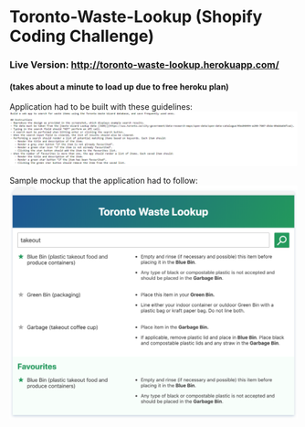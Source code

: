 # Toronto-Waste-Lookup (Shopify Coding Challenge)
### Live Version: http://toronto-waste-lookup.herokuapp.com/ 
#### (takes about a minute to load up due to free heroku plan)


Application had to be built with these guidelines:
![alt text](https://github.com/dmoseley/Toronto-Waste-Lookup/blob/master/src/img/rules1.png "Guidelines")



Sample mockup that the application had to follow:
![alt text](https://github.com/dmoseley/Toronto-Waste-Lookup/blob/master/src/img/rules2.png "Example Mockup")
